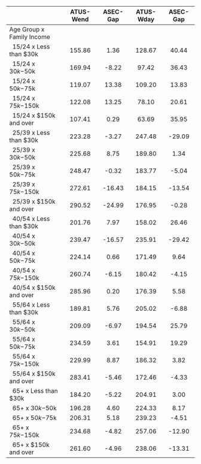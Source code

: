 
|                      |    ATUS-Wend |     ASEC-Gap |    ATUS-Wday |     ASEC-Gap |
| -------------------- | :----------: | :----------: | :----------: | :----------: |
| Age Group x Family Income |              |              |              |              |
| &nbsp;&nbsp;15/24 x Less than $30k |       155.86 |         1.36 |       128.67 |        40.44 |
| &nbsp;&nbsp;15/24 x $30k-$50k |       169.94 |        -8.22 |        97.42 |        36.43 |
| &nbsp;&nbsp;15/24 x $50k-$75k |       119.07 |        13.38 |       109.20 |        13.83 |
| &nbsp;&nbsp;15/24 x $75k-$150k |       122.08 |        13.25 |        78.10 |        20.61 |
| &nbsp;&nbsp;15/24 x $150k and over |       107.41 |         0.29 |        63.69 |        35.95 |
| &nbsp;&nbsp;25/39 x Less than $30k |       223.28 |        -3.27 |       247.48 |       -29.09 |
| &nbsp;&nbsp;25/39 x $30k-$50k |       225.68 |         8.75 |       189.80 |         1.34 |
| &nbsp;&nbsp;25/39 x $50k-$75k |       248.47 |        -0.32 |       183.77 |        -5.04 |
| &nbsp;&nbsp;25/39 x $75k-$150k |       272.61 |       -16.43 |       184.15 |       -13.54 |
| &nbsp;&nbsp;25/39 x $150k and over |       290.52 |       -24.99 |       176.95 |        -0.28 |
| &nbsp;&nbsp;40/54 x Less than $30k |       201.76 |         7.97 |       158.02 |        26.46 |
| &nbsp;&nbsp;40/54 x $30k-$50k |       239.47 |       -16.57 |       235.91 |       -29.42 |
| &nbsp;&nbsp;40/54 x $50k-$75k |       224.14 |         0.66 |       171.49 |         9.64 |
| &nbsp;&nbsp;40/54 x $75k-$150k |       260.74 |        -6.15 |       180.42 |        -4.15 |
| &nbsp;&nbsp;40/54 x $150k and over |       285.96 |         0.20 |       176.39 |         5.58 |
| &nbsp;&nbsp;55/64 x Less than $30k |       189.81 |         5.76 |       205.02 |        -6.88 |
| &nbsp;&nbsp;55/64 x $30k-$50k |       209.09 |        -6.97 |       194.54 |        25.79 |
| &nbsp;&nbsp;55/64 x $50k-$75k |       234.59 |         3.61 |       154.91 |        19.29 |
| &nbsp;&nbsp;55/64 x $75k-$150k |       229.99 |         8.87 |       186.32 |         3.82 |
| &nbsp;&nbsp;55/64 x $150k and over |       283.41 |        -5.46 |       172.46 |        -4.33 |
| &nbsp;&nbsp;65+ x Less than $30k |       184.20 |        -5.22 |       204.91 |         3.00 |
| &nbsp;&nbsp;65+ x $30k-$50k |       196.28 |         4.60 |       224.33 |         8.17 |
| &nbsp;&nbsp;65+ x $50k-$75k |       206.31 |         5.18 |       239.23 |        -4.51 |
| &nbsp;&nbsp;65+ x $75k-$150k |       234.68 |        -4.82 |       257.06 |       -12.90 |
| &nbsp;&nbsp;65+ x $150k and over |       261.60 |        -4.96 |       238.06 |       -13.31 |

